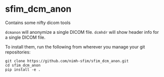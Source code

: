 # sfim_dcm_anon
Contains some nifty dicom tools

`dcmanon` will anonymize a single DICOM file.
`dcmhdr` will show header info for a single DICOM file.

To install them, run the following from wherever you manage your git
repositories:
```
git clone https://github.com/nimh-sfim/sfim_dcm_anon.git
cd sfim_dcm_anon
pip install -e .
```
